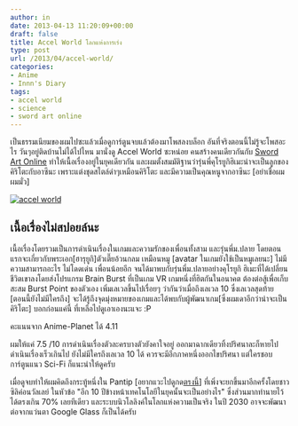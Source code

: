 ```yaml
---
author: in
date: 2013-04-13 11:20:09+00:00
draft: false
title: Accel World โลกแห่งการเร่ง
type: post
url: /2013/04/accel-world/
categories:
- Anime
- Innn's Diary
tags:
- accel world
- science
- sword art online
---
```


เป็นธรรมเนียมของผมไปซะแล้วเมื่อดูการ์ตูนจบแล้วต้องมาโพสลงบล็อก อันที่จริงตอนนี้ไม่รู้จะโพสอะไร วันๆอยู่ติดบ้านไม่ได้ไปไหน มานั่งดู Accel World ซะหน่อย คนสร้างคนเดียวกันกับ [Sword Art Online](https://www.cyruszh.com/sword-art-online/) ทำให้เนื้อเรื่องอยู่ในยุคเดียวกัน และผมตั้งสมมัติฐานว่ารุ่นพี่คุโรยูกิฮิเมะน่าจะเป็นลูกของคิริโตะกับอาซึนะ เพราะแต่งชุดสไตล์ดำๆเหมือนคิริโตะ และมีความเป็นคุณหนูจากอาซึนะ [อย่าเชื่อผม ผมมั่ว]

[![accel world](https://www.cyruszh.com/wp-content/uploads/2013/04/accel-world.jpg)
](https://www.cyruszh.com/wp-content/uploads/2013/04/accel-world.jpg)


## เนื้อเรื่องไม่สปอยล์นะ


เนื้อเรื่องโดยรวมเป็นการดำเนินเรื่องในเกมและความรักของเพื่อนทั้งสาม และรุ่นพี่ม.ปลาย โดยตอนแรกจะเกี่ยวกับพระเอก[ฮารุยูกิ]ตัวเตี๊ยอ้วนกลม เหมือนหมู [avatar ในเกมยังใช้เป็นหมูเลยนะ] ไม่มีความสามารถอะไร ไม่โดดเด่น เพื่อนน้อยอีก จนได้มาพบกับรุ่นพี่ม.ปลายอย่างคุโรยูกิ ฮิเมะที่ได้เปลี่ยนชีวิตเขาลงโดยส่งโปรแกรม Brain Burst ที่เป็นเกม VR เกมหนึ่งที่ฮิตกันในอนาคต ต้องต่อสู้เพื่อเก็บสะสม Burst Point ของตัวเอง เพิ่มเลเวลขึ้นไปเรื่อยๆ ว่ากันว่าเมื่อถึงเลเวล 10 ซึ่งเลเวลสุดท้าย [ตอนนี้ยังไม่มีใครถึง] จะได้รู้ถึงจุดมุ่งหมายของเกมและได้พบกับผู้พัฒนาเกม[ซึ่งผมเดาอีกว่าน่าจะเป็นคิริโตะ] บอกก่อนแค่นี้ ที่เหลือไปดูเอาเองนะแจะ :P



คะแนนจาก Anime-Planet ได้ 4.11

ผมให้แค่ 7.5 /10 การดำเนินเรื่องตัวละครบางตัวยังคาใจอยู่ ออกมาฉากเดียวทิ้งปริศนาละก็หายไป ดำเนินเรื่องเร็วเกินไป ยังไม่มีใครถึงเลเวล 10 ได้ ควรจะมีอีกภาคหนึ่งออกไขปริศนา แต่ใครชอบการ์ตูนแนว Sci-Fi ก็แนะนำให้ดูครับ

เมื่อดูจบทำให้ผมคิดถึงกระทู้หนึ่งใน Pantip [อยากแวะไปดูกด[ตรงนี้](http://topicstock.pantip.com/chalermthai/topicstock/A2393849/A2393849.html)] ที่เพิ่งจะยกขึ้นมาอีกครั้งโดยชาวซิลิค่อนวัลเลย์ ในหัวข้อ "อีก 10 ปีข้างหน้าเทคโนโลยีในยุคนั้นจะเป็นอย่างไร" ซึ่งส่วนมากทำนายไว้ได้ตรงเกิน 70% เลยทีเดียว และระบบนิวโลลิงค์ในโลกแห่งความเป็นจริง ในปี 2030 อาจจะพัฒนาต่อจากแว่นตา Google Glass ก็เป็นได้ครับ
